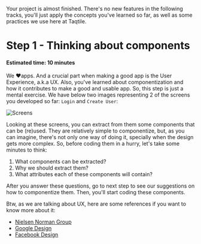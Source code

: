 Your project is almost finished. There's no new features in the following tracks, you'll just apply the concepts you've learned so far, as well as some practices we use here at Taqtile.

# Step 1 - Thinking about components
#### Estimated time: 10 minutes

We ❤️apps. And a crucial part when making a good app is the User Experience, a.k.a UX. Also, you've learned about componentization and how it contributes to make a good and usable app. So, this step is just a mental exercise. We have below two images representing 2 of the screens you developed so far: `Login` and `Create User`:

![Screens](../images/screens.jpg)

Looking at these screens, you can extract from them some components that can be (re)used. They are relatively simple to componentize, but, as you can imagine, there's not only one way of doing it, specially when the design gets more complex. So, before coding them in a hurry, let's take some minutes to think:

1. What components can be extracted?
2. Why we should extract them?
3. What attributes each of these components will contain?

After you answer these questions, go to next step to see our suggestions on how to componentize them.
Then, you'll start coding these components.

Btw, as we are talking about UX, here are some references if you want to know more about it:
- [Nielsen Norman Group](https://www.nngroup.com/)
- [Google Design](https://medium.com/google-design/tagged/ux)
- [Facebook Design](https://medium.com/facebook-design)